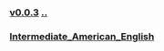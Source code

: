 ### [v0.0.3](https://github.com/littleflute/english/edit/master/Issues/mp3/voa/readme.md) [..](..)
### [Intermediate_American_English](Intermediate_American_English)
